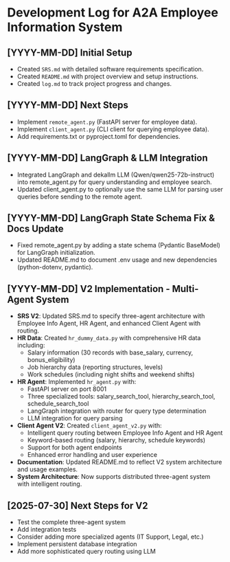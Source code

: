 # Development Log for A2A Employee Information System

## [YYYY-MM-DD] Initial Setup
- Created `SRS.md` with detailed software requirements specification.
- Created `README.md` with project overview and setup instructions.
- Created `log.md` to track project progress and changes.

## [YYYY-MM-DD] Next Steps
- Implement `remote_agent.py` (FastAPI server for employee data).
- Implement `client_agent.py` (CLI client for querying employee data).
- Add requirements.txt or pyproject.toml for dependencies. 

## [YYYY-MM-DD] LangGraph & LLM Integration
- Integrated LangGraph and dekallm LLM (Qwen/qwen25-72b-instruct) into remote_agent.py for query understanding and employee search.
- Updated client_agent.py to optionally use the same LLM for parsing user queries before sending to the remote agent. 

## [YYYY-MM-DD] LangGraph State Schema Fix & Docs Update
- Fixed remote_agent.py by adding a state schema (Pydantic BaseModel) for LangGraph initialization.
- Updated README.md to document .env usage and new dependencies (python-dotenv, pydantic). 

## [YYYY-MM-DD] V2 Implementation - Multi-Agent System
- **SRS V2**: Updated SRS.md to specify three-agent architecture with Employee Info Agent, HR Agent, and enhanced Client Agent with routing.
- **HR Data**: Created `hr_dummy_data.py` with comprehensive HR data including:
  - Salary information (30 records with base_salary, currency, bonus_eligibility)
  - Job hierarchy data (reporting structures, levels)
  - Work schedules (including night shifts and weekend shifts)
- **HR Agent**: Implemented `hr_agent.py` with:
  - FastAPI server on port 8001
  - Three specialized tools: salary_search_tool, hierarchy_search_tool, schedule_search_tool
  - LangGraph integration with router for query type determination
  - LLM integration for query parsing
- **Client Agent V2**: Created `client_agent_v2.py` with:
  - Intelligent query routing between Employee Info Agent and HR Agent
  - Keyword-based routing (salary, hierarchy, schedule keywords)
  - Support for both agent endpoints
  - Enhanced error handling and user experience
- **Documentation**: Updated README.md to reflect V2 system architecture and usage examples.
- **System Architecture**: Now supports distributed three-agent system with intelligent routing.

## [2025-07-30] Next Steps for V2
- Test the complete three-agent system
- Add integration tests
- Consider adding more specialized agents (IT Support, Legal, etc.)
- Implement persistent database integration
- Add more sophisticated query routing using LLM 